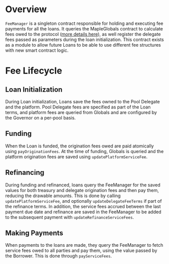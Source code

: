 # Overview

`FeeManager` is a singleton contract responsible for holding and executing fee payments for all the loans. It queries the MapleGlobals contract to calculate fees owed to the protocol ([more details here](../protocol-overview/fees.md)), as well register the delegate fees passed as parameters during the loan initialization. This contract exists as a module to allow future Loans to be able to use different fee structures with new smart contract logic.

# Fee Lifecycle

## Loan Initialization

During Loan initialization, Loans save the fees owned to the Pool Delegate and the platform. Pool Delegate fees are specified as part of the Loan terms, and platform fees are queried from Globals and are configured by the Governor on a per-pool basis.

## Funding

When the Loan is funded, the origination fees owed are paid atomically using `payOriginationFees`. At the time of funding, Globals is queried and the platform origination fees are saved using `updatePlatformServiceFee`.

## Refinancing

During funding and refinanced, loans query the FeeManager for the saved values for both treasury and delegate origination fees and then pay them, reducing the drawable amounts. This is done by calling `updatePlatformServiceFee`, and optionally `updateDelegateFeeTerms` if part of the refinance terms. In addition, the service fees accrued between the last payment due date and refinance are saved in the FeeManager to be added to the subsequent payment with `updateRefinanceServiceFees`.

## Making Payments

When payments to the loans are made, they query the FeeManager to fetch service fees owed to all parties and pay them, using the value passed by the Borrower. This is done through `payServiceFees`.
